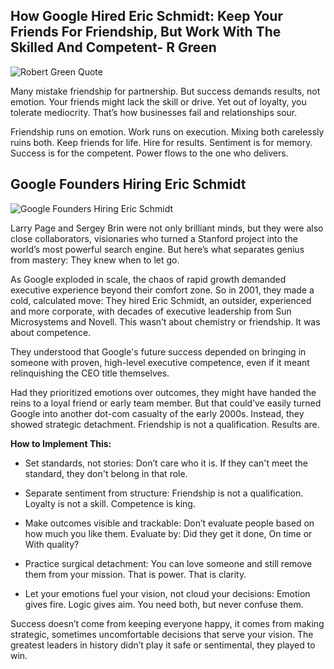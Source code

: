 ## How Google Hired Eric Schmidt: Keep Your Friends For Friendship, But Work With The Skilled And Competent- R Green

![Robert Green Quote](https://agunechembaekene.wordpress.com/wp-content/uploads/2025/04/unnamed.jpg?w=300)

Many mistake friendship for partnership. But success demands results, not emotion. Your friends might lack the skill or drive. Yet out of loyalty, you tolerate mediocrity. That’s how businesses fail and relationships sour.

Friendship runs on emotion. Work runs on execution. Mixing both carelessly ruins both. Keep friends for life. Hire for results. Sentiment is for memory. Success is for the competent. Power flows to the one who delivers.


## Google Founders Hiring Eric Schmidt

![Google Founders Hiring Eric Schmidt](https://agunechembaekene.wordpress.com/wp-content/uploads/2025/04/unnamed-1.jpg?w=300)

Larry Page and Sergey Brin were not only brilliant minds, but they were also close collaborators, visionaries who turned a Stanford project into the world’s most powerful search engine.
But here’s what separates genius from mastery: They knew when to let go.

As Google exploded in scale, the chaos of rapid growth demanded executive experience beyond their comfort zone. So in 2001, they made a cold, calculated move: They hired Eric Schmidt, an outsider, experienced and more corporate, with decades of executive leadership from Sun Microsystems and Novell. This wasn’t about chemistry or friendship. It was about competence.

They understood that Google's future success depended on bringing in someone with proven, high-level executive competence, even if it meant relinquishing the CEO title themselves.

Had they prioritized emotions over outcomes, they might have handed the reins to a loyal friend or early team member. But that could’ve easily turned Google into another dot-com casualty of the early 2000s. Instead, they showed strategic detachment.
Friendship is not a qualification. Results are.

**How to Implement This:**
- Set standards, not stories: Don’t care who it is. If they can't meet the standard, they don't belong in that role.

- Separate sentiment from structure: Friendship is not a qualification. Loyalty is not a skill. Competence is king.

- Make outcomes visible and trackable: Don’t evaluate people based on how much you like them. Evaluate by: Did they get it done, On time or With quality?

- Practice surgical detachment: You can love someone and still remove them from your mission. That is power. That is clarity.

- Let your emotions fuel your vision, not cloud your decisions: Emotion gives fire. Logic gives aim. You need both, but never confuse them.

Success doesn’t come from keeping everyone happy, it comes from making strategic, sometimes uncomfortable decisions that serve your vision. The greatest leaders in history didn’t play it safe or sentimental, they played to win.
